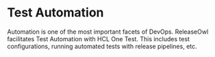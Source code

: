 # Test Automation

Automation is one of the most important facets of DevOps. ReleaseOwl facilitates Test Automation with HCL One Test. This includes test configurations, running automated tests with release pipelines, etc.

